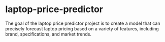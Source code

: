 # laptop-price-predictor
The goal of the laptop price predictor project is to create a model that can precisely forecast laptop pricing based on a variety of features, including brand, specifications, and market trends.
